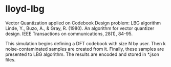 # lloyd-lbg
Vector Quantization applied on Codebook Design problem: LBG algorithm
Linde, Y., Buzo, A., & Gray, R. (1980). An algorithm for vector quantizer design. IEEE Transactions on communications, 28(1), 84-95.

This simulation begins defining a DFT codebook with size N by user. Then k noise-contaminated samples are created from it. Finally, these samples are presented to LBG algorithm. The results are encoded and stored in *.json files.


